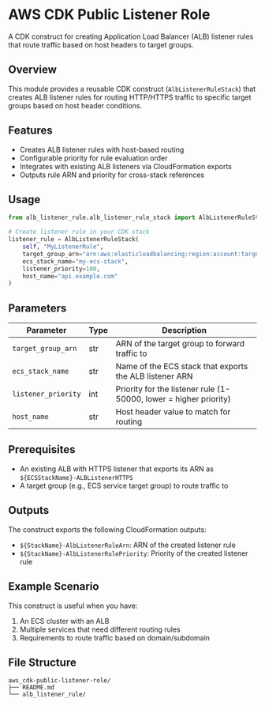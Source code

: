# AWS CDK Public Listener Role

A CDK construct for creating Application Load Balancer (ALB) listener rules that route traffic based on host headers to target groups.

## Overview

This module provides a reusable CDK construct (`AlbListenerRuleStack`) that creates ALB listener rules for routing HTTP/HTTPS traffic to specific target groups based on host header conditions.

## Features

- Creates ALB listener rules with host-based routing
- Configurable priority for rule evaluation order
- Integrates with existing ALB listeners via CloudFormation exports
- Outputs rule ARN and priority for cross-stack references

## Usage

```python
from alb_listener_rule.alb_listener_rule_stack import AlbListenerRuleStack

# Create listener rule in your CDK stack
listener_rule = AlbListenerRuleStack(
    self, "MyListenerRule",
    target_group_arn="arn:aws:elasticloadbalancing:region:account:targetgroup/my-tg/1234567890",
    ecs_stack_name="my-ecs-stack",
    listener_priority=100,
    host_name="api.example.com"
)
```

## Parameters

| Parameter | Type | Description |
|-----------|------|-------------|
| `target_group_arn` | str | ARN of the target group to forward traffic to |
| `ecs_stack_name` | str | Name of the ECS stack that exports the ALB listener ARN |
| `listener_priority` | int | Priority for the listener rule (1-50000, lower = higher priority) |
| `host_name` | str | Host header value to match for routing |

## Prerequisites

- An existing ALB with HTTPS listener that exports its ARN as `${ECSStackName}-ALBListenerHTTPS`
- A target group (e.g., ECS service target group) to route traffic to

## Outputs

The construct exports the following CloudFormation outputs:

- `${StackName}-AlbListenerRuleArn`: ARN of the created listener rule
- `${StackName}-AlbListenerRulePriority`: Priority of the created listener rule

## Example Scenario

This construct is useful when you have:
1. An ECS cluster with an ALB
2. Multiple services that need different routing rules
3. Requirements to route traffic based on domain/subdomain

## File Structure

```
aws_cdk-public-listener-role/
├── README.md
└── alb_listener_rule/